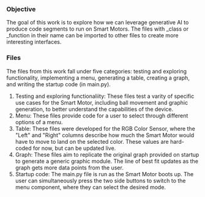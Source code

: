 ### Objective
The goal of this work is to explore how we can leverage generative AI to produce code segments to run on Smart Motors. The files with _class or _function in their name can be imported to other files to create more interesting interfaces. 

### Files
The files from this work fall under five categories: testing and exploring functionality, implementing a menu, generating a table, creating a graph, and writing the startup code (in main.py). 
1. Testing and exploring functionaliity: These files test a varity of specific use cases for the Smart Motor, including ball movement and graphic generation, to better understand the capabilities of the device.
2. Menu: These files provide code for a user to select through different options of a menu. 
3. Table: These files were developed for the RGB Color Sensor, where the "Left" and "Right" columns describe how much the Smart Motor would have to move to land on the selected color. These values are hard-coded for now, but can be updated live. 
4. Graph: These files aim to replicate the original graph provided on startup to generate a generic graphic module. The line of best fit updates as the graph gets more data points from the user.
5. Startup code: The main.py file is run as the Smart Motor boots up. The user can simultaneously press the two side buttons to switch to the menu component, where they can select the desired mode.  
